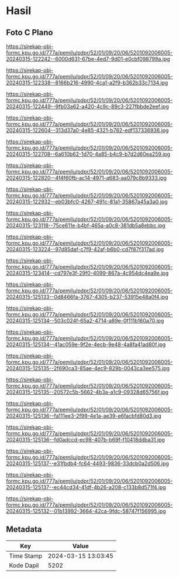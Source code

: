 # Hasil

## Foto C Plano

https://sirekap-obj-formc.kpu.go.id/777a/pemilu/pdpr/52/01/09/20/06/5201092006005-20240315-122242--6000d631-67be-4ed7-9d01-e0cbf098799a.jpg

https://sirekap-obj-formc.kpu.go.id/777a/pemilu/pdpr/52/01/09/20/06/5201092006005-20240315-122338--8166b216-4990-4ca1-a2f9-b362b33c7134.jpg

https://sirekap-obj-formc.kpu.go.id/777a/pemilu/pdpr/52/01/09/20/06/5201092006005-20240315-122449--9fb03a62-a420-4c9c-89c3-227fbbde2eef.jpg

https://sirekap-obj-formc.kpu.go.id/777a/pemilu/pdpr/52/01/09/20/06/5201092006005-20240315-122604--313d37a0-4e85-4321-b782-edf137336936.jpg

https://sirekap-obj-formc.kpu.go.id/777a/pemilu/pdpr/52/01/09/20/06/5201092006005-20240315-122708--6a610b62-1d70-4a85-b4c9-b7d2d60ea259.jpg

https://sirekap-obj-formc.kpu.go.id/777a/pemilu/pdpr/52/01/09/20/06/5201092006005-20240315-122820--4f4f60fb-ac14-4971-a683-aa079c8b9333.jpg

https://sirekap-obj-formc.kpu.go.id/777a/pemilu/pdpr/52/01/09/20/06/5201092006005-20240315-122932--eb03bfc0-4267-491c-81a1-35867a45a3a0.jpg

https://sirekap-obj-formc.kpu.go.id/777a/pemilu/pdpr/52/01/09/20/06/5201092006005-20240315-123118--75ce611e-b4bf-465a-a0c8-381db5a8ebbc.jpg

https://sirekap-obj-formc.kpu.go.id/777a/pemilu/pdpr/52/01/09/20/06/5201092006005-20240315-123224--97d85daf-c7f9-42af-b6b0-cd7f87f317ad.jpg

https://sirekap-obj-formc.kpu.go.id/777a/pemilu/pdpr/52/01/09/20/06/5201092006005-20240315-123414--cd797e3f-29f0-4099-867a-4c954dc4ea9e.jpg

https://sirekap-obj-formc.kpu.go.id/777a/pemilu/pdpr/52/01/09/20/06/5201092006005-20240315-125133--0d8466fa-3767-4305-b237-53915e48a0f4.jpg

https://sirekap-obj-formc.kpu.go.id/777a/pemilu/pdpr/52/01/09/20/06/5201092006005-20240315-125134--503c024f-65a2-4714-a89e-0f111b160a70.jpg

https://sirekap-obj-formc.kpu.go.id/777a/pemilu/pdpr/52/01/09/20/06/5201092006005-20240315-125134--41ac059e-9f2e-4ecb-9e48-4a8fa41ad80f.jpg

https://sirekap-obj-formc.kpu.go.id/777a/pemilu/pdpr/52/01/09/20/06/5201092006005-20240315-125135--2f690ca3-85ae-4ec9-829b-0043ca3ee575.jpg

https://sirekap-obj-formc.kpu.go.id/777a/pemilu/pdpr/52/01/09/20/06/5201092006005-20240315-125135--20572c5b-5662-4b3a-a1c9-09328d65756f.jpg

https://sirekap-obj-formc.kpu.go.id/777a/pemilu/pdpr/52/01/09/20/06/5201092006005-20240315-125136--fa111ee3-2f99-4e1a-ae39-e6facbfd80d3.jpg

https://sirekap-obj-formc.kpu.go.id/777a/pemilu/pdpr/52/01/09/20/06/5201092006005-20240315-125136--fd0adccd-ec98-407b-b69f-f10418ddba31.jpg

https://sirekap-obj-formc.kpu.go.id/777a/pemilu/pdpr/52/01/09/20/06/5201092006005-20240315-125137--e31fbdb4-fc64-4493-9836-33dcb0a2d506.jpg

https://sirekap-obj-formc.kpu.go.id/777a/pemilu/pdpr/52/01/09/20/06/5201092006005-20240315-125137--ec44cd34-41df-4b26-a208-c133b8d571f4.jpg

https://sirekap-obj-formc.kpu.go.id/777a/pemilu/pdpr/52/01/09/20/06/5201092006005-20240315-125132--01b13992-3664-42ca-9fdc-58747f156995.jpg


## Metadata

| Key        | Value               |
| ---------- | ------------------- |
| Time Stamp | 2024-03-15 13:03:45 |
| Kode Dapil | 5202                |



